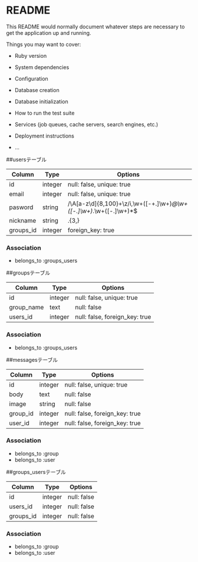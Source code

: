 # README

This README would normally document whatever steps are necessary to get the
application up and running.

Things you may want to cover:

* Ruby version

* System dependencies

* Configuration

* Database creation

* Database initialization

* How to run the test suite

* Services (job queues, cache servers, search engines, etc.)

* Deployment instructions

* ...

 ##usersテーブル

 |Column|Type|Options|
 |------|----|-------|
 |id|integer|null: false, unique: true|
 |email|integer|null: false, unique: true|
 |pasword|string|/\A[a-z\d]{8,100}+\z/i,\w+([-+.]\w+)*@\w+([-.]\w+)*\.\w+([-.]\w+)*$|
 |nickname|string|.{3,}|
 |groups_id|integer|foreign_key: true|
 ### Association
 - belongs_to :groups_users
 

 ##groupsテーブル

 |Column|Type|Options|
 |------|----|-------|
 |id|integer|null: false, unique: true|
 |group_name|text|null: false| 
 |users_id|integer|null: false, foreign_key: true|
 
 ### Association
 - belongs_to :groups_users


 ##messagesテーブル
 
 |Column|Type|Options|
 |------|----|-------|
 |id|integer|null: false, unique: true|
 |body|text|null: false|
 |image|string|null: false|
 |group_id|integer|null: false, foreign_key: true|
 |user_id|integer|null: false, foreign_key: true|
 
 ### Association
 - belongs_to :group
 - belongs_to :user


 ##groups_usersテーブル
 
 |Column|Type|Options|
 |------|----|-------|
 |id|integer|null: false|
 |users_id|integer|null: false|
 |groups_id|integer|null: false|
 
 ### Association
 - belongs_to :group
 - belongs_to :user